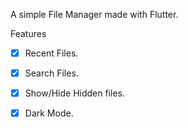 A simple File Manager made with Flutter.

 Features
- [x] Recent Files.
- [x] Search Files.
- [x] Show/Hide Hidden files.
- [x] Dark Mode.

